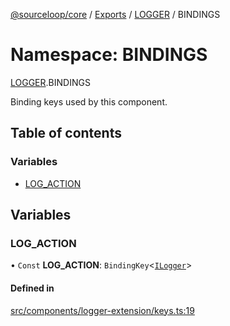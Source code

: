 [@sourceloop/core](../README.md) / [Exports](../modules.md) / [LOGGER](LOGGER.md) / BINDINGS

# Namespace: BINDINGS

[LOGGER](LOGGER.md).BINDINGS

Binding keys used by this component.

## Table of contents

### Variables

- [LOG\_ACTION](LOGGER.BINDINGS.md#log_action)

## Variables

### LOG\_ACTION

• `Const` **LOG\_ACTION**: `BindingKey`<[`ILogger`](../interfaces/ILogger.md)\>

#### Defined in

[src/components/logger-extension/keys.ts:19](https://github.com/codeweb05/repo1/blob/a4cf318/packages/core/src/components/logger-extension/keys.ts#L19)
